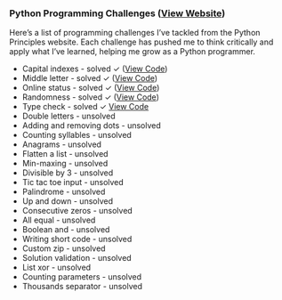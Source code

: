 ### Python Programming Challenges ([View Website](https://pythonprinciples.com/challenges/))

Here’s a list of programming challenges I’ve tackled from the Python Principles website. Each challenge has pushed me to think critically and apply what I’ve learned, helping me grow as a Python programmer.

+ Capital indexes - solved ✓ ([View Code](https://github.com/Adam-Mathew-Duke/Phython-Challenges/blob/main/capital_indexes.py))
+ Middle letter	- solved ✓ ([View Code](https://github.com/Adam-Mathew-Duke/Phython-Challenges/blob/main/middle_letter.py))
+ Online status	- solved ✓ ([View Code](https://github.com/Adam-Mathew-Duke/Phython-Challenges/blob/main/online_status.py))
+ Randomness - solved ✓  ([View Code](https://github.com/Adam-Mathew-Duke/Phython-Challenges/blob/main/randomness.py))
+ Type check - solved ✓ [View Code](https://github.com/Adam-Mathew-Duke/Phython-Challenges/blob/main/type_check.py)
+ Double letters - unsolved
+ Adding and removing dots - unsolved
+ Counting syllables - unsolved
+ Anagrams - unsolved
+ Flatten a list - unsolved
+ Min-maxing - unsolved
+ Divisible by 3 - unsolved
+ Tic tac toe input - unsolved
+ Palindrome - unsolved
+ Up and down - unsolved
+ Consecutive zeros - unsolved
+ All equal - unsolved
+ Boolean and - unsolved
+ Writing short code - unsolved
+ Custom zip - unsolved
+ Solution validation - unsolved
+ List xor - unsolved
+ Counting parameters - unsolved
+ Thousands separator - unsolved
